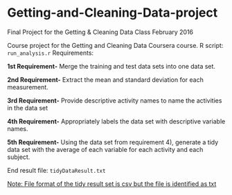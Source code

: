 # Getting-and-Cleaning-Data-project
Final Project for the Getting &amp; Cleaning Data Class February 2016

Course project for the Getting and Cleaning Data Coursera course.
R script: `run_analysis.r`
Requirements:

  <b>1st Requirement-</b> Merge the training and test data sets into one data set.
  
  <b>2nd Requirement-</b> Extract the mean and standard deviation for each measurement.
  
  <b>3rd Requirement-</b> Provide descriptive activity names to name the activities in the data set
  
  <b>4th Requirement-</b> Appropriately labels the data set with descriptive variable names.
  
  <b>5th Requirement-</b> Using the data set from requirement 4), generate a tidy data set with the average of each variable for each activity and each subject.

  End result file:  `tidyDataResult.txt`

  <u>Note:  File format of the tidy result set is csv but the file is identified as txt</u>
